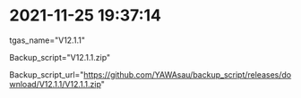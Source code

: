 # 2021-11-25 19:37:14

tgas_name="V12.1.1"

Backup_script="V12.1.1.zip"

Backup_script_url="https://github.com/YAWAsau/backup_script/releases/download/V12.1.1/V12.1.1.zip"
